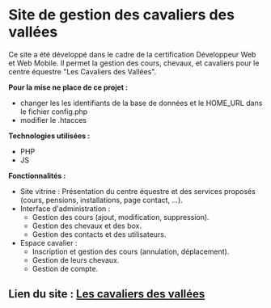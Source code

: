 # Site de gestion des cavaliers des vallées

Ce site a été développé dans le cadre de la certification Développeur Web et Web Mobile. Il permet la gestion des cours, chevaux, et cavaliers pour le centre équestre "Les Cavaliers des Vallées".

**Pour la mise ne place de ce projet :**

- changer les les identifiants de la base de données et le HOME_URL dans le fichier config.php
- modifier le .htacces

**Technologies utilisées :**

- PHP
- JS

**Fonctionnalités :**

- Site vitrine : Présentation du centre équestre et des services proposés (cours, pensions, installations, page contact, ...).
- Interface d'administration :
  - Gestion des cours (ajout, modification, suppression).
  - Gestion des chevaux et des box.
  - Gestion des contacts et des utilisateurs.
- Espace cavalier :
  - Inscription et gestion des cours (annulation, déplacement).
  - Gestion de leurs chevaux.
  - Gestion de compte.

## Lien du site : [Les cavaliers des vallées](https://elodie.les-cavaliers-des-vallees.simploncertif.fr/)
